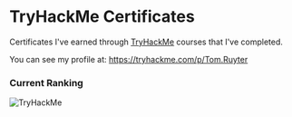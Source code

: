 # TryHackMe Certificates

Certificates I've earned through [TryHackMe](https://tryhackme.com) courses that I've completed.

You can see my profile at: https://tryhackme.com/p/Tom.Ruyter

### Current Ranking

![TryHackMe](https://github.com/TomRuyter/TryHackMe-Certs/assets/31480147/4b7d4ee1-5b50-4c22-8d68-4b46ba31eae4)

